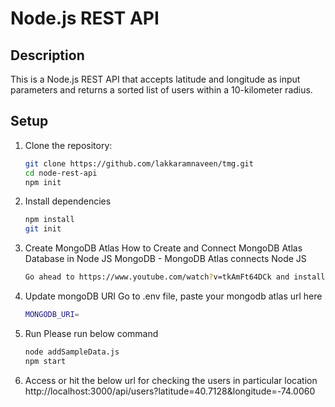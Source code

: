# Node.js REST API

## Description
This is a Node.js REST API that accepts latitude and longitude as input parameters and returns a sorted list of users within a 10-kilometer radius.

## Setup

1. Clone the repository:
   ```sh
   git clone https://github.com/lakkaramnaveen/tmg.git
   cd node-rest-api
   npm init

2. Install dependencies
   ```sh
   npm install
   git init

3. Create MongoDB Atlas
   How to Create and Connect MongoDB Atlas Database in Node JS MongoDB - MongoDB Atlas connects Node JS
   ```sh
   Go ahead to https://www.youtube.com/watch?v=tkAmFt64DCk and install it.

4. Update mongoDB URI
   Go to .env file, paste your mongodb atlas url here
   ```sh
   MONGODB_URI=

5. Run
   Please run below command
   ```sh
   node addSampleData.js
   npm start

6. Access or hit the below url for checking the users in particular location
   http://localhost:3000/api/users?latitude=40.7128&longitude=-74.0060